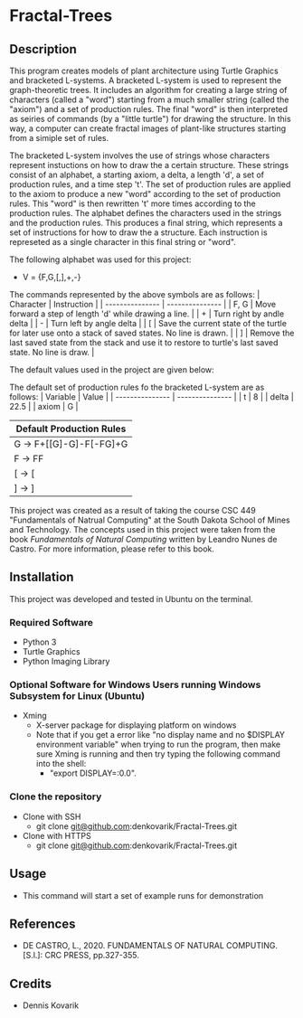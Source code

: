 # Fractal-Trees

## Description
This program creates models of plant architecture using Turtle Graphics and bracketed L-systems. A bracketed L-system is used to represent the graph-theoretic trees. It includes an algorithm for creating a large string of characters (called a "word") starting from a much smaller string (called the "axiom") and a set of production rules. The final "word" is then interpreted as seiries of commands (by a "little turtle") for drawing the structure. In this way, a computer can create fractal images of plant-like structures starting from a simiple set of rules.

The bracketed L-system involves the use of strings whose characters represent instuctions on how to draw the a certain structure. These strings consist of an alphabet, a starting axiom, a delta, a length 'd', a set of production rules, and a time step 't'. The set of production rules are applied to the axiom to produce a new "word" according to the set of production rules. This "word" is then rewritten 't' more times according to the production rules. The alphabet defines the characters used in the strings and the production rules. This produces a final string, which represents a set of instructions for how to draw the a structure. Each instruction is represeted as a single character in this final string or "word". 

The following alphabet was used for this project:
* V = {F,G,\[,\],+,-}

The commands represented by the above symbols are as follows:
| Character | Instruction |
| --------------- | --------------- | 
| F, G | Move forward a step of length 'd' while drawing a line. |
| \+ | Turn right by andle delta |
| \- | Turn left by angle delta |
| \[ | Save the current state of the turtle for later use onto a stack of saved states. No line is drawn. |
| \] | Remove the last saved state from the stack and use it to restore to turtle's last saved state. No line is draw. |

The default values used in the project are given below:

The default set of production rules fo the bracketed L-system are as follows:
| Variable | Value |
| --------------- | --------------- |
| t | 8 |
| delta | 22.5 |
| axiom | G |

| Default Production Rules |
| --------------- |
| G -> F\+\[\[G\]\-G\]\-F\[\-FG\]\+G |
| F -> FF |
| \[ -> \[ |
| \] -> \] |

This project was created as a result of taking the course CSC 449 "Fundamentals of Natrual Computing" at the South Dakota School of Mines and Technology. The concepts used in this project were taken from the book _Fundamentals of Natural Computing_ written by Leandro Nunes de Castro. For more information, please refer to this book.


## Installation
This project was developed and tested in Ubuntu on the terminal.

### Required Software
* Python 3
* Turtle Graphics
* Python Imaging Library
   

### Optional Software for Windows Users running Windows Subsystem for Linux (Ubuntu)
* Xming
   * X-server package for displaying platform on windows
   * Note that if you get a error like "no display name and no $DISPLAY environment variable" when trying to run the program, then make sure Xming is running and then try typing the following command into the shell: 
      * "export DISPLAY=:0.0".
   
   
### Clone the repository
* Clone with SSH
  * git clone git@github.com:denkovarik/Fractal-Trees.git
* Clone with HTTPS
  * git clone git@github.com:denkovarik/Fractal-Trees.git
  
## Usage
* This command will start a set of example runs for demonstration

## References
* DE CASTRO, L., 2020. FUNDAMENTALS OF NATURAL COMPUTING. [S.l.]: CRC PRESS, pp.327-355.

## Credits
* Dennis Kovarik

